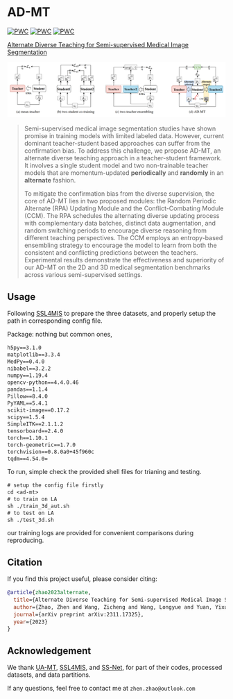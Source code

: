 # AD-MT
[![PWC](https://img.shields.io/endpoint.svg?url=https://paperswithcode.com/badge/alternate-diverse-teaching-for-semi/semi-supervised-medical-image-segmentation-on-4)](https://paperswithcode.com/sota/semi-supervised-medical-image-segmentation-on-4?p=alternate-diverse-teaching-for-semi)
[![PWC](https://img.shields.io/endpoint.svg?url=https://paperswithcode.com/badge/alternate-diverse-teaching-for-semi/semi-supervised-medical-image-segmentation-on-8)](https://paperswithcode.com/sota/semi-supervised-medical-image-segmentation-on-8?p=alternate-diverse-teaching-for-semi)
[![PWC](https://img.shields.io/endpoint.svg?url=https://paperswithcode.com/badge/alternate-diverse-teaching-for-semi/semi-supervised-medical-image-segmentation-on-9)](https://paperswithcode.com/sota/semi-supervised-medical-image-segmentation-on-9?p=alternate-diverse-teaching-for-semi)

[Alternate Diverse Teaching for Semi-supervised Medical Image Segmentation](https://arxiv.org/pdf/2311.17325.pdf)

![img_cmp](./docs/diagrams.PNG)

> Semi-supervised medical image segmentation studies have shown promise in training models with limited labeled data. However, current dominant teacher-student based approaches can suffer from the confirmation bias. To address this challenge, we propose AD-MT, an alternate diverse teaching approach in a teacher-student framework. It involves a single student model and two non-trainable teacher models that are momentum-updated **periodically** and **randomly** in an **alternate** fashion.
>
> To mitigate the confirmation bias from the diverse supervision, the core of AD-MT lies in two proposed modules: the Random Periodic Alternate (RPA) Updating Module and the Conflict-Combating Module (CCM). The RPA schedules the alternating diverse updating process with complementary data batches, distinct data augmentation, and random switching periods to encourage diverse reasoning from different teaching perspectives. The CCM employs an entropy-based ensembling strategy to encourage the model to learn from both the consistent and conflicting predictions between the teachers. Experimental results demonstrate the effectiveness and superiority of our AD-MT on the 2D and 3D medical segmentation benchmarks across various semi-supervised settings.

## Usage

Following [SSL4MIS](https://github.com/HiLab-git/SSL4MIS) to prepare the three datasets, and properly setup the path in corresponding config file.

Package: nothing but common ones,

```plaintext
h5py==3.1.0
matplotlib==3.3.4
MedPy==0.4.0
nibabel==3.2.2
numpy==1.19.4
opencv-python==4.4.0.46
pandas==1.1.4
Pillow==8.4.0
PyYAML==5.4.1
scikit-image==0.17.2
scipy==1.5.4
SimpleITK==2.1.1.2
tensorboard==2.4.0
torch==1.10.1
torch-geometric==1.7.0
torchvision==0.8.0a0+45f960c
tqdm==4.54.0=
```



To run, simple check the provided shell files for trianing and testing.

```shell
# setup the config file firstly
cd <ad-mt>
# to train on LA
sh ./train_3d_aut.sh
# to test on LA
sh ./test_3d.sh

```

our training logs are provided for convenient comparisons during reproducing.

## Citation

If you find this project useful, please consider citing:

```bibtex
@article{zhao2023alternate,
  title={Alternate Diverse Teaching for Semi-supervised Medical Image Segmentation},
  author={Zhao, Zhen and Wang, Zicheng and Wang, Longyue and Yuan, Yixuan and Zhou, Luping},
  journal={arXiv preprint arXiv:2311.17325},
  year={2023}
}
```

## Acknowledgement

We thank [UA-MT](https://github.com/yulequan/UA-MT), [SSL4MIS](https://github.com/HiLab-git/SSL4MIS), and [SS-Net](https://github.com/ycwu1997/SS-Net), for part of their codes, processed datasets, and data partitions.

If any questions, feel free to contact me at `zhen.zhao@outlook.com`
